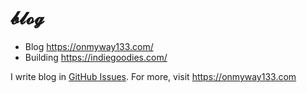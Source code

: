 # 𝓫𝓵𝓸𝓰

- Blog https://onmyway133.com/
- Building https://indiegoodies.com/

I write blog in [GitHub Issues](https://github.com/onmyway133/blog/issues). For more, visit https://onmyway133.com
